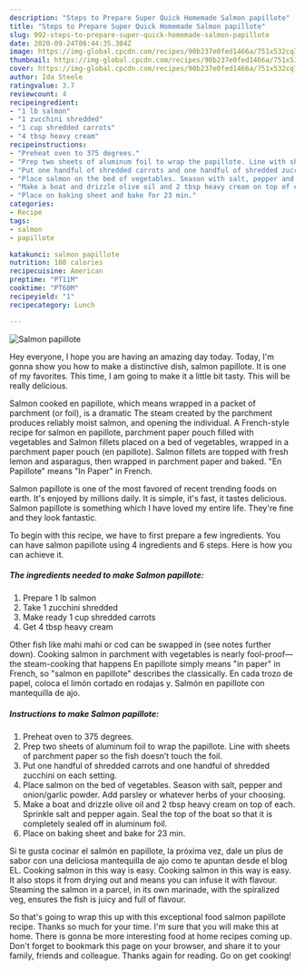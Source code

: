 ```yaml
---
description: "Steps to Prepare Super Quick Homemade Salmon papillote"
title: "Steps to Prepare Super Quick Homemade Salmon papillote"
slug: 992-steps-to-prepare-super-quick-homemade-salmon-papillote
date: 2020-09-24T06:44:35.304Z
image: https://img-global.cpcdn.com/recipes/90b237e0fed1466a/751x532cq70/salmon-papillote-recipe-main-photo.jpg
thumbnail: https://img-global.cpcdn.com/recipes/90b237e0fed1466a/751x532cq70/salmon-papillote-recipe-main-photo.jpg
cover: https://img-global.cpcdn.com/recipes/90b237e0fed1466a/751x532cq70/salmon-papillote-recipe-main-photo.jpg
author: Ida Steele
ratingvalue: 3.7
reviewcount: 4
recipeingredient:
- "1 lb salmon"
- "1 zucchini shredded"
- "1 cup shredded carrots"
- "4 tbsp heavy cream"
recipeinstructions:
- "Preheat oven to 375 degrees."
- "Prep two sheets of aluminum foil to wrap the papillote. Line with sheets of parchment paper so the fish doesn’t touch the foil."
- "Put one handful of shredded carrots and one handful of shredded zucchini on each setting."
- "Place salmon on the bed of vegetables. Season with salt, pepper and onion/garlic powder. Add parsley or whatever herbs of your choosing."
- "Make a boat and drizzle olive oil and 2 tbsp heavy cream on top of each. Sprinkle salt and pepper again. Seal the top of the boat so that it is completely sealed off in aluminum foil."
- "Place on baking sheet and bake for 23 min."
categories:
- Recipe
tags:
- salmon
- papillote

katakunci: salmon papillote 
nutrition: 108 calories
recipecuisine: American
preptime: "PT11M"
cooktime: "PT60M"
recipeyield: "1"
recipecategory: Lunch

---
```



![Salmon papillote](https://img-global.cpcdn.com/recipes/90b237e0fed1466a/751x532cq70/salmon-papillote-recipe-main-photo.jpg)

Hey everyone, I hope you are having an amazing day today. Today, I'm gonna show you how to make a distinctive dish, salmon papillote. It is one of my favorites. This time, I am going to make it a little bit tasty. This will be really delicious.

Salmon cooked en papillote, which means wrapped in a packet of parchment (or foil), is a dramatic The steam created by the parchment produces reliably moist salmon, and opening the individual. A French-style recipe for salmon en papillote, parchment paper pouch filled with vegetables and Salmon fillets placed on a bed of vegetables, wrapped in a parchment paper pouch (en papillote). Salmon fillets are topped with fresh lemon and asparagus, then wrapped in parchment paper and baked. &#34;En Papillote&#34; means &#34;In Paper&#34; in French.

Salmon papillote is one of the most favored of recent trending foods on earth. It's enjoyed by millions daily. It is simple, it's fast, it tastes delicious. Salmon papillote is something which I have loved my entire life. They're fine and they look fantastic.


To begin with this recipe, we have to first prepare a few ingredients. You can have salmon papillote using 4 ingredients and 6 steps. Here is how you can achieve it.

<!--inarticleads1-->

##### The ingredients needed to make Salmon papillote:

1. Prepare 1 lb salmon
1. Take 1 zucchini shredded
1. Make ready 1 cup shredded carrots
1. Get 4 tbsp heavy cream


Other fish like mahi mahi or cod can be swapped in (see notes further down). Cooking salmon in parchment with vegetables is nearly fool-proof—the steam-cooking that happens En papillote simply means &#34;in paper&#34; in French, so &#34;salmon en papillote&#34; describes the classically. En cada trozo de papel, coloca el limón cortado en rodajas y. Salmón en papillote con mantequilla de ajo. 

<!--inarticleads2-->

##### Instructions to make Salmon papillote:

1. Preheat oven to 375 degrees.
1. Prep two sheets of aluminum foil to wrap the papillote. Line with sheets of parchment paper so the fish doesn’t touch the foil.
1. Put one handful of shredded carrots and one handful of shredded zucchini on each setting.
1. Place salmon on the bed of vegetables. Season with salt, pepper and onion/garlic powder. Add parsley or whatever herbs of your choosing.
1. Make a boat and drizzle olive oil and 2 tbsp heavy cream on top of each. Sprinkle salt and pepper again. Seal the top of the boat so that it is completely sealed off in aluminum foil.
1. Place on baking sheet and bake for 23 min.


Si te gusta cocinar el salmón en papillote, la próxima vez, dale un plus de sabor con una deliciosa mantequilla de ajo como te apuntan desde el blog EL. Cooking salmon in this way is easy. Cooking salmon in this way is easy. It also stops it from drying out and means you can infuse it with flavour. Steaming the salmon in a parcel, in its own marinade, with the spiralized veg, ensures the fish is juicy and full of flavour. 

So that's going to wrap this up with this exceptional food salmon papillote recipe. Thanks so much for your time. I'm sure that you will make this at home. There is gonna be more interesting food at home recipes coming up. Don't forget to bookmark this page on your browser, and share it to your family, friends and colleague. Thanks again for reading. Go on get cooking!
